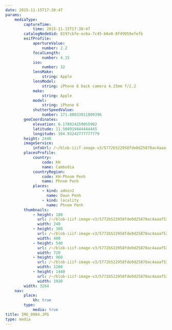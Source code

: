```yaml
---
date: 2015-11-15T17:30:47
params:
    mediaType:
        captureTime:
            time: 2015-11-15T17:30:47
        catalogNodeUid: 0197cbfe-ec6a-7c45-b6e0-8f49959efefb
        exifProfile:
            apertureValue:
                number: 2.2
            focalLength:
                number: 4.15
            iso:
                number: 32
            lensMake:
                string: Apple
            lensModel:
                string: iPhone 6 back camera 4.15mm f/2.2
            make:
                string: Apple
            model:
                string: iPhone 6
            shutterSpeedValue:
                number: 171.88033911809396
        geoCoordinates:
            elevation: 6.178924259055982
            latitude: 11.564919444444445
            longitude: 104.93242777777779
        height: 2448
        imageService:
            infoUrl: /~/blob-iiif-image-v3/5772b522958fde0d25870ac4aaaf535e7a31d5ffc93014ce53f3eaa63912a029/info.json
        placesProfile:
            country:
                code: KH
                name: Cambodia
            countryRegion:
                code: KH-Phnom Penh
                name: Phnom Penh
            places:
                - kind: admin2
                  name: Daun Penh
                - kind: locality
                  name: Phnom Penh
        thumbnails:
            - height: 180
              url: /~/blob-iiif-image-v3/5772b522958fde0d25870ac4aaaf535e7a31d5ffc93014ce53f3eaa63912a029/full/240%2C180/0/default.jpg
              width: 240
            - height: 360
              url: /~/blob-iiif-image-v3/5772b522958fde0d25870ac4aaaf535e7a31d5ffc93014ce53f3eaa63912a029/full/480%2C360/0/default.jpg
              width: 480
            - height: 540
              url: /~/blob-iiif-image-v3/5772b522958fde0d25870ac4aaaf535e7a31d5ffc93014ce53f3eaa63912a029/full/720%2C540/0/default.jpg
              width: 720
            - height: 960
              url: /~/blob-iiif-image-v3/5772b522958fde0d25870ac4aaaf535e7a31d5ffc93014ce53f3eaa63912a029/full/1280%2C960/0/default.jpg
              width: 1280
            - height: 1440
              url: /~/blob-iiif-image-v3/5772b522958fde0d25870ac4aaaf535e7a31d5ffc93014ce53f3eaa63912a029/full/1920%2C1440/0/default.jpg
              width: 1920
        width: 3264
    nav:
        place:
            kh: true
        type:
            media: true
title: IMG_0984.JPG
type: media
---
```

